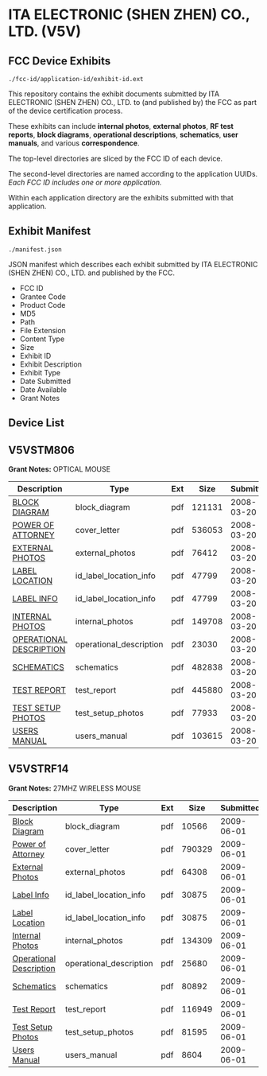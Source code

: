 # ITA ELECTRONIC (SHEN ZHEN) CO., LTD. (V5V)
## FCC Device Exhibits

```
./fcc-id/application-id/exhibit-id.ext
```

This repository contains the exhibit documents submitted by ITA ELECTRONIC (SHEN ZHEN) CO., LTD. to (and published by) the FCC as part of the device certification process.

These exhibits can include **internal photos**, **external photos**, **RF test reports**, **block diagrams**, **operational descriptions**, **schematics**, **user manuals**, and various **correspondence**.

The top-level directories are sliced by the FCC ID of each device.

The second-level directories are named according to the application UUIDs. *Each FCC ID includes one or more application.*

Within each application directory are the exhibits submitted with that application. 

## Exhibit Manifest

```
./manifest.json
```

JSON manifest which describes each exhibit submitted by ITA ELECTRONIC (SHEN ZHEN) CO., LTD. and published by the FCC.

- FCC ID
- Grantee Code
- Product Code
- MD5
- Path
- File Extension
- Content Type
- Size
- Exhibit ID
- Exhibit Description
- Exhibit Type
- Date Submitted
- Date Available
- Grant Notes

## Device List
## V5VSTM806
**Grant Notes:** OPTICAL MOUSE

| Description | Type | Ext | Size | Submitted | Available |
| ----------- | ---- | --- | ---- | --------- | --------- |
| [BLOCK DIAGRAM](V5VSTM806/984dfb83f76475cb4840c1c193b9e113/917328.pdf) | block_diagram | pdf | 121131 | 2008-03-20 | 2008-03-20 |
| [POWER OF ATTORNEY](V5VSTM806/984dfb83f76475cb4840c1c193b9e113/917334.pdf) | cover_letter | pdf | 536053 | 2008-03-20 | 2008-03-20 |
| [EXTERNAL PHOTOS](V5VSTM806/984dfb83f76475cb4840c1c193b9e113/917329.pdf) | external_photos | pdf | 76412 | 2008-03-20 | 2008-03-20 |
| [LABEL LOCATION](V5VSTM806/984dfb83f76475cb4840c1c193b9e113/917332.pdf) | id_label_location_info | pdf | 47799 | 2008-03-20 | 2008-03-20 |
| [LABEL INFO](V5VSTM806/984dfb83f76475cb4840c1c193b9e113/917332.pdf) | id_label_location_info | pdf | 47799 | 2008-03-20 | 2008-03-20 |
| [INTERNAL PHOTOS](V5VSTM806/984dfb83f76475cb4840c1c193b9e113/917330.pdf) | internal_photos | pdf | 149708 | 2008-03-20 | 2008-03-20 |
| [OPERATIONAL DESCRIPTION](V5VSTM806/984dfb83f76475cb4840c1c193b9e113/917333.pdf) | operational_description | pdf | 23030 | 2008-03-20 | 2008-03-20 |
| [SCHEMATICS](V5VSTM806/984dfb83f76475cb4840c1c193b9e113/917335.pdf) | schematics | pdf | 482838 | 2008-03-20 | 2008-03-20 |
| [TEST REPORT](V5VSTM806/984dfb83f76475cb4840c1c193b9e113/917337.pdf) | test_report | pdf | 445880 | 2008-03-20 | 2008-03-20 |
| [TEST SETUP PHOTOS](V5VSTM806/984dfb83f76475cb4840c1c193b9e113/917336.pdf) | test_setup_photos | pdf | 77933 | 2008-03-20 | 2008-03-20 |
| [USERS MANUAL](V5VSTM806/984dfb83f76475cb4840c1c193b9e113/917338.pdf) | users_manual | pdf | 103615 | 2008-03-20 | 2008-03-20 |
## V5VSTRF14
**Grant Notes:** 27MHZ WIRELESS MOUSE

| Description | Type | Ext | Size | Submitted | Available |
| ----------- | ---- | --- | ---- | --------- | --------- |
| [Block Diagram](V5VSTRF14/ff14a0a4b60ac99b5142c3711e46cf24/1117639.pdf) | block_diagram | pdf | 10566 | 2009-06-01 | 2009-06-01 |
| [Power of Attorney](V5VSTRF14/ff14a0a4b60ac99b5142c3711e46cf24/1117649.pdf) | cover_letter | pdf | 790329 | 2009-06-01 | 2009-06-01 |
| [External Photos](V5VSTRF14/ff14a0a4b60ac99b5142c3711e46cf24/1117640.pdf) | external_photos | pdf | 64308 | 2009-06-01 | 2009-06-01 |
| [Label Info](V5VSTRF14/ff14a0a4b60ac99b5142c3711e46cf24/1117643.pdf) | id_label_location_info | pdf | 30875 | 2009-06-01 | 2009-06-01 |
| [Label Location](V5VSTRF14/ff14a0a4b60ac99b5142c3711e46cf24/1117643.pdf) | id_label_location_info | pdf | 30875 | 2009-06-01 | 2009-06-01 |
| [Internal Photos](V5VSTRF14/ff14a0a4b60ac99b5142c3711e46cf24/1117641.pdf) | internal_photos | pdf | 134309 | 2009-06-01 | 2009-06-01 |
| [Operational Description](V5VSTRF14/ff14a0a4b60ac99b5142c3711e46cf24/1117644.pdf) | operational_description | pdf | 25680 | 2009-06-01 | 2009-06-01 |
| [Schematics](V5VSTRF14/ff14a0a4b60ac99b5142c3711e46cf24/1117645.pdf) | schematics | pdf | 80892 | 2009-06-01 | 2009-06-01 |
| [Test Report](V5VSTRF14/ff14a0a4b60ac99b5142c3711e46cf24/1117646.pdf) | test_report | pdf | 116949 | 2009-06-01 | 2009-06-01 |
| [Test Setup Photos](V5VSTRF14/ff14a0a4b60ac99b5142c3711e46cf24/1117647.pdf) | test_setup_photos | pdf | 81595 | 2009-06-01 | 2009-06-01 |
| [Users Manual](V5VSTRF14/ff14a0a4b60ac99b5142c3711e46cf24/1117648.pdf) | users_manual | pdf | 8604 | 2009-06-01 | 2009-06-01 |
